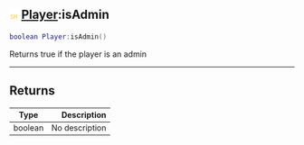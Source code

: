 ## ![shared](.gitbook/assets/shared.png) [Player](./readme/Player/README.md):isAdmin

```lua
boolean Player:isAdmin()
```

Returns true if the player is an admin

------
## Returns

| Type   | Description |
| ------ | ----------: |
| boolean | No description |

